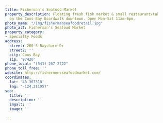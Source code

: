 ```yaml
---
title: Fisherman's Seafood Market
property_description: Floating fresh fish market & small restaurant/take out right
  on the Coos Bay Boardwalk downtown. Open Mon-Sat 11am-6pm.
photo_name: "/img/fishermanseafoodretail.jpg"
photo_alt: Fisherman's Seafood Market
property_category:
- Specialty Foods
address:
  street: 200 S Bayshore Dr
  street2: ''
  city: Coos Bay
  zip: '97420'
phone_local: "(541) 267-2722"
phone_toll_free: ''
website: http://fishermensseafoodmarket.com/
coordinates:
  lat: '43.367318'
  lng: "-124.211957"
seo:
  title: ''
  description: ''
  imgalt: ''
  image: ''

---
```

